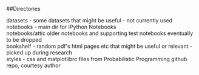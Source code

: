 ##Directories

datasets - some datasets that might be useful - not currently used  
notebooks - main dir for IPython Notebooks  
notebooks/attic older notebooks and supporting test notebooks eventually to be dropped  
bookshelf - random pdf's html pages etc that might be useful or relevant - picked up during research  
styles - css and matplotlibrc files from Probabilistic Programming github repo, courtesy author  
